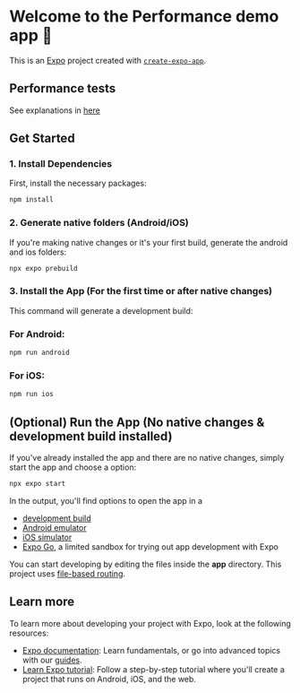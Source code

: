 # Welcome to the Performance demo app 👋

This is an [Expo](https://expo.dev) project created with [`create-expo-app`](https://www.npmjs.com/package/create-expo-app).

## Performance tests

See explanations in [here](https://github.com/roni-castro/performance-demo/wiki/)

## Get Started

### 1. Install Dependencies
First, install the necessary packages:
```bash
npm install
```

### 2. Generate native folders (Android/iOS)
If you're making native changes or it's your first build, generate the android and ios folders:

```bash
npx expo prebuild
```

### 3. Install the App (For the first time or after native changes)
This command will generate a development build:
### For Android:
```bash
npm run android
```

### For iOS:
```bash
npm run ios
```

## (Optional) Run the App (No native changes & development build installed)
If you've already installed the app and there are no native changes, simply start the app and choose a option:

```bash
npx expo start
```

In the output, you'll find options to open the app in a

- [development build](https://docs.expo.dev/develop/development-builds/introduction/)
- [Android emulator](https://docs.expo.dev/workflow/android-studio-emulator/)
- [iOS simulator](https://docs.expo.dev/workflow/ios-simulator/)
- [Expo Go](https://expo.dev/go), a limited sandbox for trying out app development with Expo

You can start developing by editing the files inside the **app** directory. This project uses [file-based routing](https://docs.expo.dev/router/introduction).

## Learn more

To learn more about developing your project with Expo, look at the following resources:

- [Expo documentation](https://docs.expo.dev/): Learn fundamentals, or go into advanced topics with our [guides](https://docs.expo.dev/guides).
- [Learn Expo tutorial](https://docs.expo.dev/tutorial/introduction/): Follow a step-by-step tutorial where you'll create a project that runs on Android, iOS, and the web.

